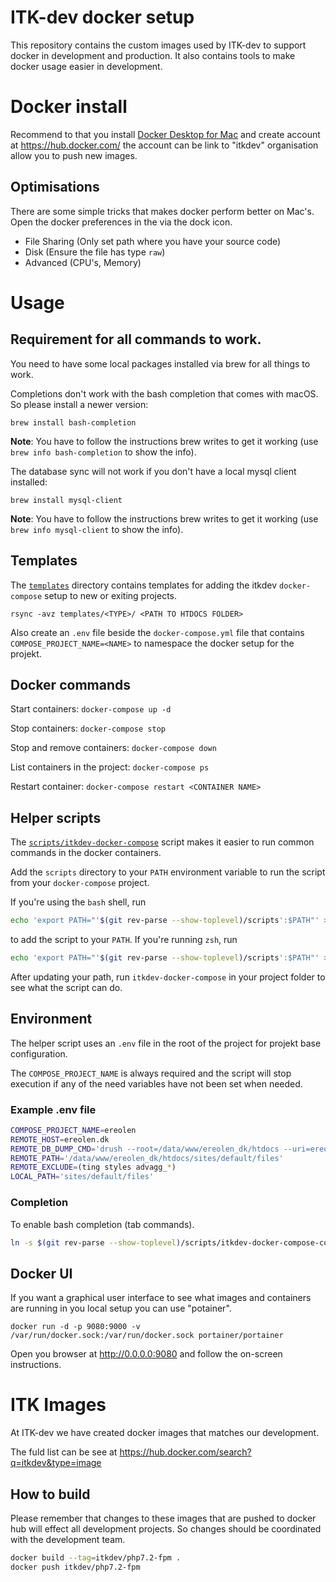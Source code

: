 # ITK-dev docker setup

This repository contains the custom images used by ITK-dev to support docker in development and production. It also contains tools to make docker usage easier in development. 

# Docker install
Recommend to that you install [Docker Desktop for Mac](https://docs.docker.com/docker-for-mac/install/) and create account at https://hub.docker.com/ the account can be link to "itkdev" organisation allow you to push new images.

## Optimisations 

There are some simple tricks that makes docker perform better on Mac's. Open the docker preferences in the via the dock icon.

* File Sharing (Only set path where you have your source code)
* Disk (Ensure the file has type `raw`)
* Advanced (CPU's, Memory)

# Usage

## Requirement for all commands to work.

You need to have some local packages installed via brew for all things to work.

Completions don't work with the bash completion that comes with macOS. So please install a newer version:

```
brew install bash-completion
```

__Note__: You have to follow the instructions brew writes to get it working (use
`brew info bash-completion` to show the info).

The database sync will not work if you don't have a local mysql client installed:

```
brew install mysql-client
```

__Note__: You have to follow the instructions brew writes to get it working (use
`brew info mysql-client` to show the info).


## Templates

The [`templates`](templates/) directory contains templates for adding
the itkdev `docker-compose` setup to new or exiting projects.

`rsync -avz templates/<TYPE>/ <PATH TO HTDOCS FOLDER>`

Also create an `.env` file beside the `docker-compose.yml` file that contains `COMPOSE_PROJECT_NAME=<NAME>` to namespace the docker setup for the projekt.

## Docker commands

Start containers: `docker-compose up -d`

Stop containers: `docker-compose stop`

Stop and remove containers: `docker-compose down`

List containers in the project: `docker-compose ps`

Restart container: `docker-compose restart <CONTAINER NAME>`


## Helper scripts

The [`scripts/itkdev-docker-compose`](scripts/itkdev-docker-compose)
script makes it easier to run common commands in the docker
containers.

Add the `scripts` directory to your `PATH` environment variable to run
the script from your `docker-compose` project.

If you're using the `bash` shell, run

```sh
echo 'export PATH="'$(git rev-parse --show-toplevel)/scripts':$PATH"' >> ~/.bashrc
```

to add the script to your `PATH`. If you're running `zsh`, run

```sh
echo 'export PATH="'$(git rev-parse --show-toplevel)/scripts':$PATH"' >> ~/.zshrc
```

After updating your path, run `itkdev-docker-compose` in your project folder to see what the script can do.

## Environment
The helper script uses an `.env` file in the root of the project for projekt base configuration.

The `COMPOSE_PROJECT_NAME` is always required and the script will stop execution if any of the need variables have not been set when needed.

### Example .env file
```sh
COMPOSE_PROJECT_NAME=ereolen
REMOTE_HOST=ereolen.dk
REMOTE_DB_DUMP_CMD='drush --root=/data/www/ereolen_dk/htdocs --uri=ereolen.dk sql-dump'
REMOTE_PATH='/data/www/ereolen_dk/htdocs/sites/default/files'
REMOTE_EXCLUDE=(ting styles advagg_*)
LOCAL_PATH='sites/default/files'
```

### Completion
To enable bash completion (tab commands).

```sh
ln -s $(git rev-parse --show-toplevel)/scripts/itkdev-docker-compose-completion.bash $(brew --prefix)/etc/bash_completion.d/itkdev-docker-compose
```

## Docker UI
If you want a graphical user interface to see what images and containers are running in you local setup you can use "potainer".

`docker run -d -p 9080:9000 -v /var/run/docker.sock:/var/run/docker.sock portainer/portainer`

Open you browser at http://0.0.0.0:9080 and follow the on-screen instructions.

# ITK Images

At ITK-dev we have created docker images that matches our development.

The fuld list can be see at https://hub.docker.com/search?q=itkdev&type=image

## How to build
Please remember that changes to these images that are pushed to docker hub will effect all development projects. So changes should be coordinated with the development team.

```sh
docker build --tag=itkdev/php7.2-fpm .
docker push itkdev/php7.2-fpm
```
